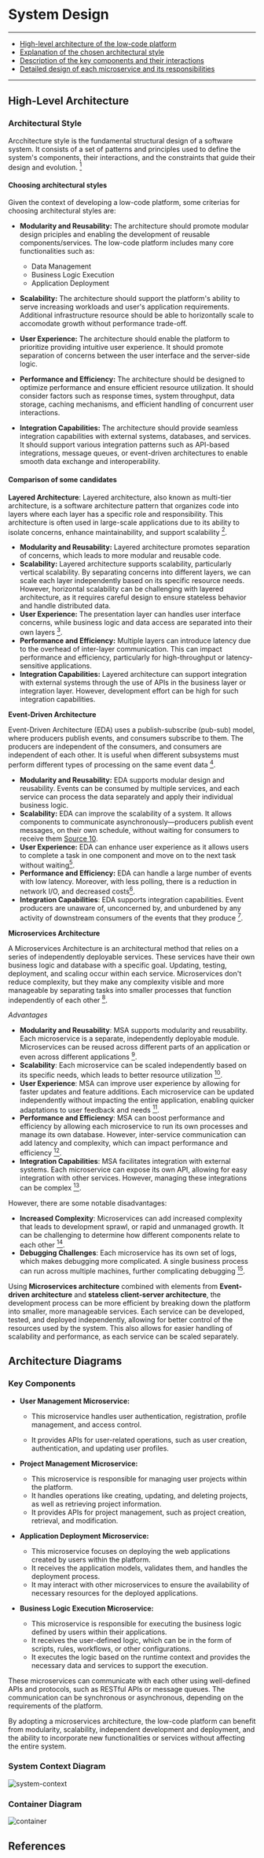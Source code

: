 # System Design

***

- [High-level architecture of the low-code platform](#high-level-architecture)
- [Explanation of the chosen architectural style](#architectural-style)
- [Description of the key components and their interactions](#key-components)
- [Detailed design of each microservice and its responsibilities](#container-diagram)

***

## High-Level Architecture

### Architectural Style

Arcchitecture style is the fundamental structural design of a software system. It consists of a set of patterns and principles used to define the system's components, their interactions, and the constraints that guide their design and evolution. [<sup>1</sup>](https://en.wikipedia.org/wiki/Software_architecture)

#### Choosing architectural styles

Given the context of developing a low-code platform, some criterias for choosing architectural styles are:

- **Modularity and Reusability:** The architecture should promote modular design priciples and enabling the development of reusable components/services. The low-code platform includes many core functionalities such as:
	- Data Management
	- Business Logic Execution
	- Application Deployment

- **Scalability:** The architecture should support the platform's ability to serve increasing workloads and user's application requirements. Additional infrastructure resource should be able to horizontally scale to accomodate growth without performance trade-off.

- **User Experience:** The architecture should enable the platform to prioritize providing intuitive user experience. It should promote separation of concerns between the user interface and the server-side logic. 

- **Performance and Efficiency:** The architecture should be designed to optimize performance and ensure efficient resource utilization. It should consider factors such as response times, system throughput, data storage, caching mechanisms, and efficient handling of concurrent user interactions.

- **Integration Capabilities:** The architecture should provide seamless integration capabilities with external systems, databases, and services. It should support various integration patterns such as API-based integrations, message queues, or event-driven architectures to enable smooth data exchange and interoperability.

#### Comparison of some candidates

**Layered Architecture**: Layered architecture, also known as multi-tier architecture, is a software architecture pattern that organizes code into layers where each layer has a specific role and responsibility. This architecture is often used in large-scale applications due to its ability to isolate concerns, enhance maintainability, and support scalability [<sup>2</sup>](https://www.outsystems.com/blog/posts/application-architecture/).

- **Modularity and Reusability:** Layered architecture promotes separation of concerns, which leads to more modular and reusable code. 
- **Scalability:** Layered architecture supports scalability, particularly vertical scalability. By separating concerns into different layers, we can scale each layer independently based on its specific resource needs. However, horizontal scalability can be challenging with layered architecture, as it requires careful design to ensure stateless behavior and handle distributed data.
- **User Experience:** The presentation layer can handles user interface concerns, while business logic and data access are separated into their own layers [<sup>3</sup>](https://www.outsystems.com/blog/posts/application-architecture/).
- **Performance and Efficiency:** Multiple layers can introduce latency due to the overhead of inter-layer communication. This can impact performance and efficiency, particularly for high-throughput or latency-sensitive applications.
- **Integration Capabilities:** Layered architecture can support integration with external systems through the use of APIs in the business layer or integration layer. However, development effort can be high for such integration capabilities.

**Event-Driven Architecture**

Event-Driven Architecture (EDA) uses a publish-subscribe (pub-sub) model, where producers publish events, and consumers subscribe to them. The producers are independent of the consumers, and consumers are independent of each other. It is useful when different subsystems must perform different types of processing on the same event data [<sup>4</sup>](https://learn.microsoft.com/en-us/azure/architecture/guide/architecture-styles/).

- **Modularity and Reusability:** EDA supports modular design and reusability. Events can be consumed by multiple services, and each service can process the data separately and apply their individual business logic.
- **Scalability:** EDA can improve the scalability of a system. It allows components to communicate asynchronously—producers publish event messages, on their own schedule, without waiting for consumers to receive them [Source 10](https://aws.amazon.com/what-is/eda/).
- **User Experience:** EDA can enhance user experience as it allows users to complete a task in one component and move on to the next task without waiting[<sup>5</sup>](https://www.ibm.com/topics/event-driven-architecture).
- **Performance and Efficiency:** EDA can handle a large number of events with low latency. Moreover, with less polling, there is a reduction in network I/O, and decreased costs[<sup>6</sup>](https://cloud.google.com/eventarc/docs/event-driven-architectures).
- **Integration Capabilities**: EDA supports integration capabilities. Event producers are unaware of, unconcerned by, and unburdened by any activity of downstream consumers of the events that they produce [<sup>7</sup>](https://aws.amazon.com/what-is/eda/).


**Microservices Architecture**

A Microservices Architecture is an architectural method that relies on a series of independently deployable services. These services have their own business logic and database with a specific goal. Updating, testing, deployment, and scaling occur within each service. Microservices don't reduce complexity, but they make any complexity visible and more manageable by separating tasks into smaller processes that function independently of each other [<sup>8</sup>](https://www.atlassian.com/microservices/microservices-architecture/microservices-vs-monolith).

*Advantages*

- **Modularity and Reusability**: MSA supports modularity and reusability. Each microservice is a separate, independently deployable module. Microservices can be reused across different parts of an application or even across different applications [<sup>9</sup>](https://www.techtarget.com/searchapparchitecture/tip/The-ups-and-downs-of-low-code-microservices-development).
- **Scalability**: Each microservice can be scaled independently based on its specific needs, which leads to better resource utilization [<sup>10</sup>](https://stackify.com/6-key-benefits-of-microservices-architecture/).
- **User Experience**: MSA can improve user experience by allowing for faster updates and feature additions. Each microservice can be updated independently without impacting the entire application, enabling quicker adaptations to user feedback and needs [<sup>11</sup>](https://www.techtarget.com/searchapparchitecture/tip/The-ups-and-downs-of-low-code-microservices-development).
- **Performance and Efficiency**: MSA can boost performance and efficiency by allowing each microservice to run its own processes and manage its own database. However, inter-service communication can add latency and complexity, which can impact performance and efficiency [<sup>12</sup>](https://learn.microsoft.com/en-us/azure/architecture/microservices/).
- **Integration Capabilities**: MSA facilitates integration with external systems. Each microservice can expose its own API, allowing for easy integration with other services. However, managing these integrations can be complex [<sup>13</sup>](https://www.techtarget.com/searchapparchitecture/tip/The-ups-and-downs-of-low-code-microservices-development).


However, there are some notable disadvantages:

- **Increased Complexity**: Microservices can add increased complexity that leads to development sprawl, or rapid and unmanaged growth. It can be challenging to determine how different components relate to each other [<sup>14</sup>](https://www.atlassian.com/microservices/microservices-architecture/microservices-vs-monolith).
- **Debugging Challenges**: Each microservice has its own set of logs, which makes debugging more complicated. A single business process can run across multiple machines, further complicating debugging [<sup>15</sup>](https://www.atlassian.com/microservices/microservices-architecture/microservices-vs-monolith).

Using **Microservices architecture** combined with elements from **Event-driven architecture** and **stateless client-server architecture**, the development process can be more efficient by breaking down the platform into smaller, more manageable services. Each service can be developed, tested, and deployed independently, allowing for better control of the resources used by the system. This also allows for easier handling of scalability and performance, as each service can be scaled separately.

## Architecture Diagrams

### Key Components

- **User Management Microservice:**

	- This microservice handles user authentication, registration, profile management, and access control.

	- It provides APIs for user-related operations, such as user creation, authentication, and updating user profiles.

- **Project Management Microservice:**

	- This microservice is responsible for managing user projects within the platform.
	- It handles operations like creating, updating, and deleting projects, as well as retrieving project information.
	- It provides APIs for project management, such as project creation, retrieval, and modification.

- **Application Deployment Microservice:**

	- This microservice focuses on deploying the web applications created by users within the platform.
	- It receives the application models, validates them, and handles the deployment process.
	- It may interact with other microservices to ensure the availability of necessary resources for the deployed applications.

- **Business Logic Execution Microservice:**

	- This microservice is responsible for executing the business logic defined by users within their applications.
	- It receives the user-defined logic, which can be in the form of scripts, rules, workflows, or other configurations.
	- It executes the logic based on the runtime context and provides the necessary data and services to support the execution.

These microservices can communicate with each other using well-defined APIs and protocols, such as RESTful APIs or message queues. The communication can be synchronous or asynchronous, depending on the requirements of the platform.

By adopting a microservices architecture, the low-code platform can benefit from modularity, scalability, independent development and deployment, and the ability to incorporate new functionalities or services without affecting the entire system.

### System Context Diagram

![system-context](./images/context.svg)
### Container Diagram
![container](./images/container.svg)
## References